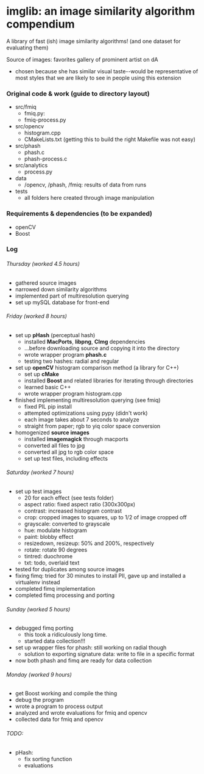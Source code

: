 # imglib: an image similarity algorithm compendium 

A library of fast (ish) image similarity algorithms! 
(and one dataset for evaluating them)

Source of images: 
favorites gallery of prominent artist on dA 
- chosen because she has similar visual taste--would be representative of most styles that we are likely to see in people using this extension 

### Original code & work (guide to directory layout)
- src/fmiq
    - fmiq.py:
    - fmiq-process.py 
- src/opencv 
    - histogram.cpp 
    - CMakeLists.txt (getting this to build the right Makefile was not easy)
- src/phash
    - phash.c 
    - phash-process.c
- src/analytics
    - process.py
- data
    - /opencv, /phash, /fmiq: results of data from runs 
- tests 
    - all folders here created through image manipulation 

### Requirements & dependencies (to be expanded)
- openCV 
- Boost

### Log

###### Thursday (worked 4.5 hours)
- gathered source images 
- narrowed down similarity algorithms
- implemented part of multiresolution querying 
- set up mySQL database for front-end 

###### Friday (worked 8 hours) 
- set up **pHash** (perceptual hash)
    - installed **MacPorts**, **libpng**, **CImg** dependencies
    - ...before downloading source and copying it into the directory 
    - wrote wrapper program **phash.c**
    - testing two hashes: radial and regular 
- set up **openCV** histogram comparison method (a library for C++)
    - set up **cMake**
    - installed **Boost** and related libraries for iterating through directories
    - learned basic C++
    - wrote wrapper program histogram.cpp
- finished implementing multiresolution querying (see fmiq)
    - fixed PIL pip install
    - attempted optimizations using pypy (didn't work)
    - each image takes about 7 seconds to analyze
    - straight from paper; rgb to yiq color space conversion
- homogenized **source images**
    - installed **imagemagick** through macports
    - converted all files to jpg 
    - converted all jpg to rgb color space
    - set up test files, including effects 

###### Saturday (worked 7 hours)
- set up test images
    - 20 for each effect (see tests folder)
    - aspect ratio: fixed aspect ratio (300x300px)
    - contrast: increased histogram contrast
    - crop: cropped images to squares, up to 1/2 of image cropped off
    - grayscale: converted to grayscale
    - hue: modulate histogram 
    - paint: blobby effect 
    - resizedown, resizeup: 50% and 200%, respectively 
    - rotate: rotate 90 degrees
    - tintred: duochrome
    - txt: todo, overlaid text 
- tested for duplicates among source images
- fixing fimq: tried for 30 minutes to install PIl, gave up and installed a virtualenv instead
- completed fimq implementation
- completed fimq processing and porting 

###### Sunday (worked 5 hours)
- debugged fimq porting 
    - this took a ridiculously long time. 
    - started data collection!!! 
- set up wrapper files for phash: still working on radial though 
    - solution to exporting signature data: write to file in a specific format
- now both phash and fimq are ready for data collection

###### Monday (worked 9 hours)
- get Boost working and compile the thing 
- debug the program 
- wrote a program to process output
- analyzed and wrote evaluations for fmiq and opencv
- collected data for fmiq and opencv 

###### TODO: 
- pHash: 
    - fix sorting function
    - evaluations